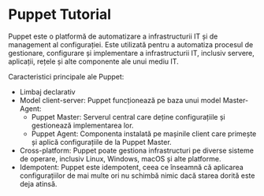 # Puppet Tutorial

Puppet este o platformă de automatizare a infrastructurii IT și de management al configurației. Este utilizată pentru a automatiza procesul de gestionare, configurare și implementare a infrastructurii IT, inclusiv servere, aplicații, rețele și alte componente ale unui mediu IT.

Caracteristici principale ale Puppet:

- Limbaj declarativ
- Model client-server: Puppet funcționează pe baza unui model Master-Agent:
    - Puppet Master: Serverul central care deține configurațiile și gestionează implementarea lor.
    - Puppet Agent: Componenta instalată pe mașinile client care primește și aplică configurațiile de la Puppet Master.
- Cross-platform: Puppet poate gestiona infrastructuri pe diverse sisteme de operare, inclusiv Linux, Windows, macOS și alte platforme.
- Idempotent: Puppet este idempotent, ceea ce înseamnă că aplicarea configurațiilor de mai multe ori nu schimbă nimic dacă starea dorită este deja atinsă.